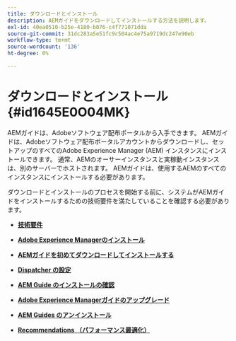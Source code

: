 ```yaml
---
title: ダウンロードとインストール
description: AEMガイドをダウンロードしてインストールする方法を説明します。
exl-id: 40ea0510-b25e-4180-b076-c4f771071dda
source-git-commit: 31dc283a5e51fc9c504ac4e75a9719dc247e90eb
workflow-type: tm+mt
source-wordcount: '136'
ht-degree: 0%

---
```


# ダウンロードとインストール {#id1645E0O04MK}

AEMガイドは、Adobeソフトウェア配布ポータルから入手できます。 AEMガイドは、Adobeソフトウェア配布ポータルアカウントからダウンロードし、セットアップのすべてのAdobe Experience Manager \(AEM\) インスタンスにインストールできます。 通常、AEMのオーサーインスタンスと実稼動インスタンスは、別のサーバーでホストされます。 AEMガイドは、使用するAEMのすべてのインスタンスにインストールする必要があります。

ダウンロードとインストールのプロセスを開始する前に、システムがAEMガイドをインストールするための技術要件を満たしていることを確認する必要があります。

- **[技術要件](download-install-technical-requirements.md)**

- **[Adobe Experience Managerのインストール](download-install-aem.md)**

- **[AEMガイドを初めてダウンロードしてインストールする](download-install-aemg-first-time.md)**

- **[Dispatcher の設定](download-install-configure-dispatcher.md)**

- **[AEM Guide のインストールの確認](download-install-verify-aemg-installation.md)**

- **[Adobe Experience Managerガイドのアップグレード](upgrade-xml-documentation.md)**

- **[AEM Guides のアンインストール](download-install-unistall-aemg.md)**

- **[Recommendations （パフォーマンス最適化）](download-install-recommend-perf-optimiz.md)**
